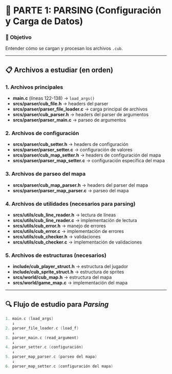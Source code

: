 # 📌 PARTE 1: PARSING (Configuración y Carga de Datos)

### 🎯 Objetivo
Entender cómo se cargan y procesan los archivos `.cub`.

---

## 📋 Archivos a estudiar (en orden)

### 1. Archivos principales
- **main.c** (líneas 122-138) → `load_args()`
- **srcs/parser/cub_file.h** → headers del parser
- **srcs/parser/parser_file_loader.c** → carga principal de archivos
- **srcs/parser/cub_parser.h** → headers del parser de argumentos
- **srcs/parser/parser_main.c** → parseo de argumentos

### 2. Archivos de configuración
- **srcs/parser/cub_setter.h** → headers de configuración
- **srcs/parser/parser_setter.c** → configuración de valores
- **srcs/parser/cub_map_setter.h** → headers de configuración del mapa
- **srcs/parser/parser_map_setter.c** → configuración específica del mapa

### 3. Archivos de parseo del mapa
- **srcs/parser/cub_map_parser.h** → headers del parser del mapa
- **srcs/parser/parser_map_parser.c** → parseo del mapa

### 4. Archivos de utilidades (necesarios para parsing)
- **srcs/utils/cub_line_reader.h** → lectura de líneas
- **srcs/utils/cub_line_reader.c** → implementación de lectura
- **srcs/utils/cub_error.h** → manejo de errores
- **srcs/utils/cub_error.c** → implementación de errores
- **srcs/utils/cub_checker.h** → validaciones
- **srcs/utils/cub_checker.c** → implementación de validaciones

### 5. Archivos de estructuras (necesarios)
- **include/cub_player_struct.h** → estructura del jugador
- **include/cub_sprite_struct.h** → estructura de sprites
- **srcs/world/cub_map.h** → estructura del mapa
- **srcs/world/game_map.c** → implementación del mapa

---

## 🔍 Flujo de estudio para *Parsing*
``` c
1. main.c (load_args)
   ↓
2. parser_file_loader.c (load_f)
   ↓
3. parser_main.c (read_argument)
   ↓
4. parser_setter.c (configuración)
   ↓
5. parser_map_parser.c (parseo del mapa)
   ↓
6. parser_map_setter.c (configuración del mapa)

``` 